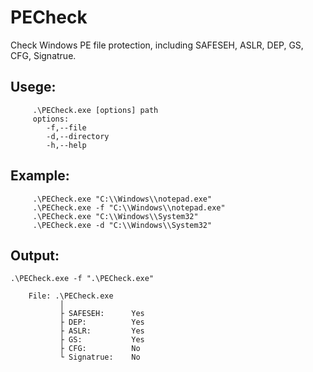 # PECheck
Check Windows PE file protection, including SAFESEH, ASLR, DEP, GS, CFG, Signatrue.

## Usege:
         .\PECheck.exe [options] path
         options:
            -f,--file
            -d,--directory
            -h,--help

## Example:
         .\PECheck.exe "C:\\Windows\\notepad.exe"
         .\PECheck.exe -f "C:\\Windows\\notepad.exe"
         .\PECheck.exe "C:\\Windows\\System32"
         .\PECheck.exe -d "C:\\Windows\\System32"

## Output:
```
.\PECheck.exe -f ".\PECheck.exe"

    File: .\PECheck.exe
           │
           ├ SAFESEH:      Yes
           ├ DEP:          Yes
           ├ ASLR:         Yes
           ├ GS:           Yes
           ├ CFG:          No
           └ Signatrue:    No

```
